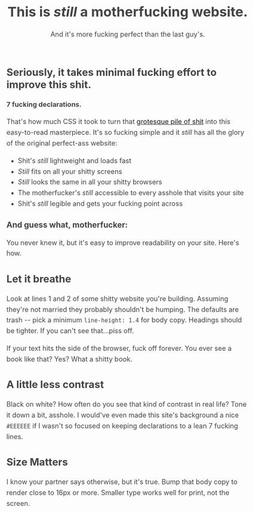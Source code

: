 <!DOCTYPE html>
<html>
<head>
	<meta charset="utf-8">
	<title>Better Motherfucking Website</title>
	<style type="text/css">
		body{margin:40px
		auto;max-width:650px;line-height:1.6;font-size:18px;color:#444;padding:010px}h1,h2,h3{line-height:1.2}
	</style>
</head>

<header>
	<h1>This is 
		<em>still</em> 
		a motherfucking website.
	</h1>
	<aside>And it's more fucking perfect than the last guy's.</aside>
</header>
<h2>Seriously, it takes minimal fucking effort to improve this shit.</h2>

<p>
	<strong>7 fucking declarations.</strong>
</p>

<p>
That's how much CSS it took to turn that 
<a href="http://motherfuckingwebsite.com/">grotesque pile of shit</a> into this easy-to-read masterpiece. It's so fucking simple and it 
<em>still</em> 
has all the glory of the original perfect-ass website:
</p>

<ul>
	<li>Shit's <em>still</em> lightweight and loads fast</li>
	<li><em>Still</em> fits on all your shitty screens</li>
	<li><em>Still</em> looks the same in all your shitty browsers</li>
	<li>The motherfucker's <em>still</em> accessible to every asshole that visits your site</li>
	<li>Shit's <em>still</em> legible and gets your fucking point across</li>
</ul>

<h3>And guess what, motherfucker:</h3>

<p>
You never knew it, but it's easy to improve readability on your site. Here's how.
</p>

<h2>Let it breathe</h2>
<p>
	Look at lines 1 and 2 of some shitty website you're building. Assuming they're not married they probably shouldn't be humping. The defaults are trash -- pick a minimum <code>line-height: 1.4</code> for body copy. Headings should be tighter. If you can't see that...piss off.
</p>

<p>
If your text hits the side of the browser, fuck off forever. You ever see a book like that? Yes? What a shitty book.
</p>

<h2>A little less contrast</h2>

<p>
Black on white? How often do you see that kind of contrast in real life? Tone it down a bit, asshole. I would've even made this site's background a nice <code>#EEEEEE</code> if I wasn't so focused on keeping declarations to a lean 7 fucking lines.
</p>

<h2>Size Matters</h2>

<p>
I know your partner says otherwise, but it's true. Bump that body copy to render close to 16px or more. Smaller type works well for print, not the screen.
</p>



<html>

